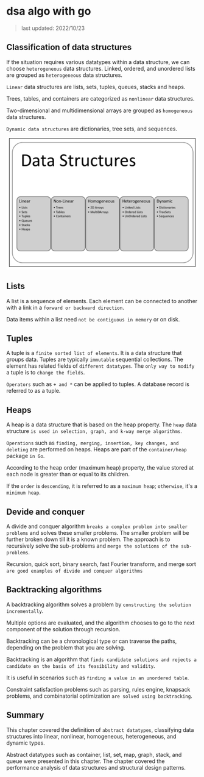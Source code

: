 # dsa algo with go

> last updated: 2022/10/23

## Classification of data structures

If the situation requires various datatypes within a data structure, we can choose `heterogeneous` data structures. Linked, ordered, and unordered lists are grouped as `heterogeneous` data structures.

`Linear` data structures are lists, sets, tuples, queues, stacks and heaps.

Trees, tables, and containers are categorized as `nonlinear` data structures.

Two-dimensional and multidimensional arrays are grouped as `homogeneous` data structures.

`Dynamic data structures` are dictionaries, tree sets, and sequences.

![classification](./classification.drawio.svg)

## Lists

A list is a sequence of elements. Each element can be connected to another with a link in a `forward or backward direction`.

Data items within a list need `not be contiguous in memory` or on disk.

## Tuples

A tuple is a `finite sorted list of elements`. It is a data structure that groups data. Tuples are typically `immutable` sequential collections. The element has related fields of `different datatypes`. The `only way to modify` a tuple is to `change the fields`.

`Operators` such as `+ and *` can be applied to tuples. A database record is referred to as a tuple.

## Heaps

A heap is a data structure that is based on the heap property. The `heap` data structure `is used in selection, graph, and k-way merge algorithms`.

`Operations` such as `finding, merging, insertion, key changes, and deleting` are performed on heaps. Heaps are part of the `container/heap` package `in Go`.

According to the heap order (maximum heap) property, the value stored at each node is greater than or equal to its children.

If the `order` is `descending`, it is referred to as a `maximum heap`; `otherwise`, it's a `minimum heap`.

## Devide and conquer

A divide and conquer algorithm `breaks a complex problem into smaller problems` and solves these smaller problems. The smaller problem will be further broken down till it is a known problem. The approach is to recursively solve the sub-problems and `merge the solutions of the sub-problems`.

Recursion, quick sort, binary search, fast Fourier transform, and merge sort `are good examples of divide and conquer algorithms`

## Backtracking algorithms

A backtracking algorithm solves a problem by `constructing the solution incrementally`.

Multiple options are evaluated, and the algorithm chooses to go to the next component of the solution through recursion.

Backtracking can be a chronological type or can traverse the paths, depending on the problem that you are solving.

Backtracking is an algorithm that `finds candidate solutions and rejects a candidate on the basis of its feasibility and validity`.

It is useful in scenarios such as `finding a value in an unordered table`.

Constraint satisfaction problems such as parsing, rules engine, knapsack problems, and combinatorial optimization `are solved using backtracking`.

## Summary

This chapter covered the definition of `abstract datatypes`, classifying data structures into linear, nonlinear, homogeneous, heterogeneous, and dynamic types.

Abstract datatypes such as container, list, set, map, graph, stack, and queue were presented in this chapter. The chapter covered the performance analysis of data structures and structural design patterns.

